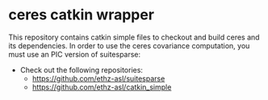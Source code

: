 ceres catkin wrapper
=====

This repository contains catkin simple files to checkout and build ceres and its dependencies.
In order to use the ceres covariance computation, you must use an PIC version of suitesparse:

* Check out the following repositories:
  * https://github.com/ethz-asl/suitesparse
  * https://github.com/ethz-asl/catkin_simple
